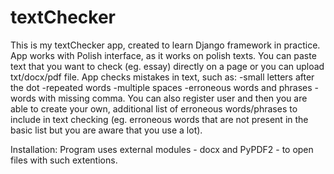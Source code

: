 # textChecker
This is my textChecker app, created to learn Django framework in practice.
App works with Polish interface, as it works on polish texts. You can paste text
that you want to check (eg. essay) directly on a page or you can upload txt/docx/pdf 
file. App checks mistakes in text, such as:
-small letters after the dot
-repeated words
-multiple spaces
-erroneous words and phrases
-words with missing comma.
You can also register user and then you are able to create your own, additional
list of erroneous words/phrases to include in text checking (eg. erroneous words that are not
present in the basic list but you are aware that you use a lot).

Installation:
Program uses external modules - docx and PyPDF2 - to open files with such extentions.

